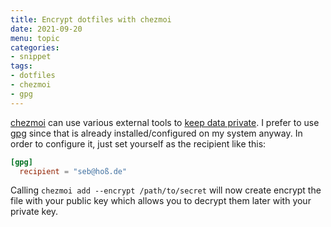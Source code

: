 ```yaml
---
title: Encrypt dotfiles with chezmoi
date: 2021-09-20
menu: topic
categories:
- snippet
tags:
- dotfiles
- chezmoi
- gpg
---
```


[chezmoi](https://www.chezmoi.io/) can use various external tools to [keep data private](https://www.chezmoi.io/docs/how-to/#keep-data-private). I prefer to use [gpg](https://www.gnupg.org/) since that is already installed/configured on my system anyway. In order to configure it, just set yourself as the recipient like this:

```toml
[gpg]
  recipient = "seb@hoß.de"

```

Calling `chezmoi add --encrypt /path/to/secret` will now create encrypt the file with your public key which allows you to decrypt them later with your private key.
